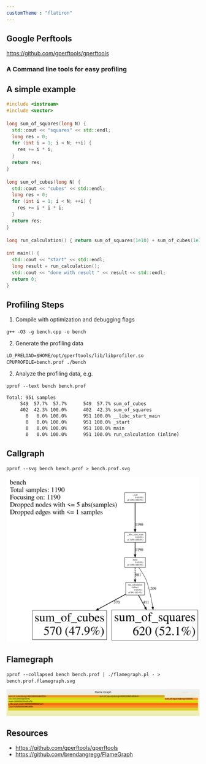 ```yaml
---
customTheme : "flatiron"
---
```


## Google Perftools 
https://github.com/gperftools/gperftools

### A Command line tools for easy profiling


## A simple example

```cpp
#include <iostream>
#include <vector>

long sum_of_squares(long N) {
  std::cout << "squares" << std::endl;
  long res = 0;
  for (int i = 1; i < N; ++i) {
    res += i * i;
  }
  return res;
}

long sum_of_cubes(long N) {
  std::cout << "cubes" << std::endl;
  long res = 0;
  for (int i = 1; i < N; ++i) {
    res += i * i * i;
  }
  return res;
}

long run_calculation() { return sum_of_squares(1e10) + sum_of_cubes(1e10); }

int main() {
  std::cout << "start" << std::endl;
  long result = run_calculation();
  std::cout << "done with result " << result << std::endl;
  return 0;
}
```


## Profiling Steps

1. Compile with optimization and debugging flags

`g++ -O3 -g bench.cpp -o bench`

2. Generate the profiling data

`LD_PRELOAD=$HOME/opt/gperftools/lib/libprofiler.so CPUPROFILE=bench.prof ./bench`

2. Analyze the profiling data, e.g.

`pprof --text bench bench.prof`

```
Total: 951 samples
     549  57.7%  57.7%      549  57.7% sum_of_cubes
     402  42.3% 100.0%      402  42.3% sum_of_squares
       0   0.0% 100.0%      951 100.0% __libc_start_main
       0   0.0% 100.0%      951 100.0% _start
       0   0.0% 100.0%      951 100.0% main
       0   0.0% 100.0%      951 100.0% run_calculation (inline)
```


## Callgraph

`pprof --svg bench bench.prof > bench.prof.svg`

![Example Output](./bench.prof.svg)


## Flamegraph

`pprof --collapsed bench bench.prof | ./flamegraph.pl - > bench.prof.flamegraph.svg`

![Example Output](./bench.prof.flamegraph.svg)


## Resources

* https://github.com/gperftools/gperftools
* https://github.com/brendangregg/FlameGraph